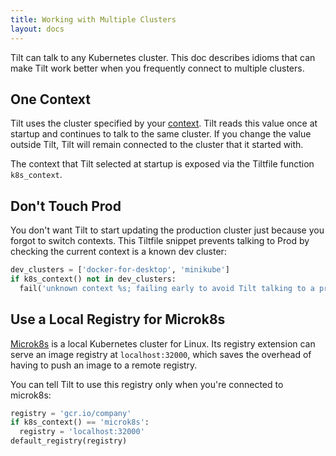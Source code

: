 ```yaml
---
title: Working with Multiple Clusters
layout: docs
---
```


Tilt can talk to any Kubernetes cluster. This doc describes idioms that can make Tilt work better when you frequently connect to multiple clusters.

## One Context
Tilt uses the cluster specified by your [context](https://kubernetes.io/docs/concepts/configuration/organize-cluster-access-kubeconfig/). Tilt reads this value once at startup and continues to talk to the same cluster. If you change the value outside Tilt, Tilt will remain connected to the cluster that it started with.

The context that Tilt selected at startup is exposed via the Tiltfile function `k8s_context`.

## Don't Touch Prod
You don't want Tilt to start updating the production cluster just because you forgot to switch contexts. This Tiltfile snippet prevents talking to Prod by checking the current context is a known dev cluster:

```python
dev_clusters = ['docker-for-desktop', 'minikube']
if k8s_context() not in dev_clusters:
  fail('unknown context %s; failing early to avoid Tilt talking to a production cluster' % k8s_context())
```

## Use a Local Registry for Microk8s
[Microk8s](https://github.com/ubuntu/microk8s) is a local Kubernetes cluster for Linux. Its registry extension can serve an image registry at `localhost:32000`, which saves the overhead of having to push an image to a remote registry.

You can tell Tilt to use this registry only when you're connected to microk8s:
```python
registry = 'gcr.io/company'
if k8s_context() == 'microk8s':
  registry = 'localhost:32000'
default_registry(registry)
```
